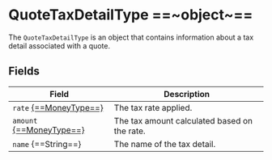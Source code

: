 # QuoteTaxDetailType ==~object~==

The `QuoteTaxDetailType` is an object that contains information about a tax detail associated with a quote. 

## Fields

| Field                                                      | Description                                     |
| ---------------------------------------------------------- | ----------------------------------------------- |
| `rate` [{==MoneyType==}](../../Cart/objects/money-type.md) | The tax rate applied.                           |
| `amount` [{==MoneyType==}](../../Cart/objects/money-type.md)| The tax amount calculated based on the rate.   |
| `name` {==String==}                                        | The name of the tax detail.                     |
